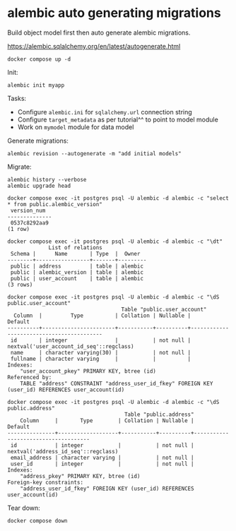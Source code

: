 # alembic auto generating migrations

Build object model first then auto generate alembic migrations.

https://alembic.sqlalchemy.org/en/latest/autogenerate.html

```
docker compose up -d
```

Init:
```
alembic init myapp
```

Tasks:
- Configure `alembic.ini` for `sqlalchemy.url` connection string
- Configure `target_metadata` as per tutorial^^ to point to model module
- Work on `mymodel` module for data model

Generate migrations:
```
alembic revision --autogenerate -m "add initial models"
```

Migrate:
```
alembic history --verbose
alembic upgrade head
```

```
docker compose exec -it postgres psql -U alembic -d alembic -c "select * from public.alembic_version"
 version_num
--------------
 0537c8292aa9
(1 row)

docker compose exec -it postgres psql -U alembic -d alembic -c "\dt"
             List of relations
 Schema |      Name       | Type  |  Owner
--------+-----------------+-------+---------
 public | address         | table | alembic
 public | alembic_version | table | alembic
 public | user_account    | table | alembic
(3 rows)

docker compose exec -it postgres psql -U alembic -d alembic -c "\dS public.user_account"
                                    Table "public.user_account"
  Column  |         Type          | Collation | Nullable |                 Default
----------+-----------------------+-----------+----------+------------------------------------------
 id       | integer               |           | not null | nextval('user_account_id_seq'::regclass)
 name     | character varying(30) |           | not null |
 fullname | character varying     |           |          |
Indexes:
    "user_account_pkey" PRIMARY KEY, btree (id)
Referenced by:
    TABLE "address" CONSTRAINT "address_user_id_fkey" FOREIGN KEY (user_id) REFERENCES user_account(id)

docker compose exec -it postgres psql -U alembic -d alembic -c "\dS public.address"
                                     Table "public.address"
    Column     |       Type        | Collation | Nullable |               Default
---------------+-------------------+-----------+----------+-------------------------------------
 id            | integer           |           | not null | nextval('address_id_seq'::regclass)
 email_address | character varying |           | not null |
 user_id       | integer           |           | not null |
Indexes:
    "address_pkey" PRIMARY KEY, btree (id)
Foreign-key constraints:
    "address_user_id_fkey" FOREIGN KEY (user_id) REFERENCES user_account(id)
```

Tear down:
```
docker compose down
```
